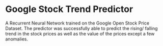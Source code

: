 # Google Stock Trend Predictor 
A Recurrent Neural Network trained on the Google Open Stock Price Dataset. The predictor was successfully able to predict the rising/ falling trend in the stock prices as well as the value of the prices except a few anomalies.
